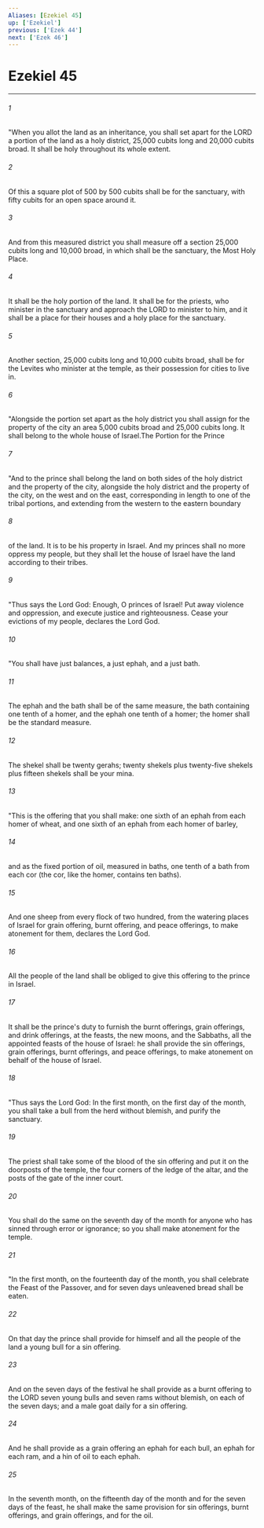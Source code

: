 ```yaml
---
Aliases: [Ezekiel 45]
up: ['Ezekiel']
previous: ['Ezek 44']
next: ['Ezek 46']
---
```

# Ezekiel 45
***



###### 1 
"When you allot the land as an inheritance, you shall set apart for the LORD a portion of the land as a holy district, 25,000 cubits long and 20,000 cubits broad. It shall be holy throughout its whole extent. 

###### 2 
Of this a square plot of 500 by 500 cubits shall be for the sanctuary, with fifty cubits for an open space around it. 

###### 3 
And from this measured district you shall measure off a section 25,000 cubits long and 10,000 broad, in which shall be the sanctuary, the Most Holy Place. 

###### 4 
It shall be the holy portion of the land. It shall be for the priests, who minister in the sanctuary and approach the LORD to minister to him, and it shall be a place for their houses and a holy place for the sanctuary. 

###### 5 
Another section, 25,000 cubits long and 10,000 cubits broad, shall be for the Levites who minister at the temple, as their possession for cities to live in. 

###### 6 
"Alongside the portion set apart as the holy district you shall assign for the property of the city an area 5,000 cubits broad and 25,000 cubits long. It shall belong to the whole house of Israel.The Portion for the Prince 

###### 7 
"And to the prince shall belong the land on both sides of the holy district and the property of the city, alongside the holy district and the property of the city, on the west and on the east, corresponding in length to one of the tribal portions, and extending from the western to the eastern boundary 

###### 8 
of the land. It is to be his property in Israel. And my princes shall no more oppress my people, but they shall let the house of Israel have the land according to their tribes. 

###### 9 
"Thus says the Lord God: Enough, O princes of Israel! Put away violence and oppression, and execute justice and righteousness. Cease your evictions of my people, declares the Lord God. 

###### 10 
"You shall have just balances, a just ephah, and a just bath. 

###### 11 
The ephah and the bath shall be of the same measure, the bath containing one tenth of a homer, and the ephah one tenth of a homer; the homer shall be the standard measure. 

###### 12 
The shekel shall be twenty gerahs; twenty shekels plus twenty-five shekels plus fifteen shekels shall be your mina. 

###### 13 
"This is the offering that you shall make: one sixth of an ephah from each homer of wheat, and one sixth of an ephah from each homer of barley, 

###### 14 
and as the fixed portion of oil, measured in baths, one tenth of a bath from each cor (the cor, like the homer, contains ten baths). 

###### 15 
And one sheep from every flock of two hundred, from the watering places of Israel for grain offering, burnt offering, and peace offerings, to make atonement for them, declares the Lord God. 

###### 16 
All the people of the land shall be obliged to give this offering to the prince in Israel. 

###### 17 
It shall be the prince's duty to furnish the burnt offerings, grain offerings, and drink offerings, at the feasts, the new moons, and the Sabbaths, all the appointed feasts of the house of Israel: he shall provide the sin offerings, grain offerings, burnt offerings, and peace offerings, to make atonement on behalf of the house of Israel. 

###### 18 
"Thus says the Lord God: In the first month, on the first day of the month, you shall take a bull from the herd without blemish, and purify the sanctuary. 

###### 19 
The priest shall take some of the blood of the sin offering and put it on the doorposts of the temple, the four corners of the ledge of the altar, and the posts of the gate of the inner court. 

###### 20 
You shall do the same on the seventh day of the month for anyone who has sinned through error or ignorance; so you shall make atonement for the temple. 

###### 21 
"In the first month, on the fourteenth day of the month, you shall celebrate the Feast of the Passover, and for seven days unleavened bread shall be eaten. 

###### 22 
On that day the prince shall provide for himself and all the people of the land a young bull for a sin offering. 

###### 23 
And on the seven days of the festival he shall provide as a burnt offering to the LORD seven young bulls and seven rams without blemish, on each of the seven days; and a male goat daily for a sin offering. 

###### 24 
And he shall provide as a grain offering an ephah for each bull, an ephah for each ram, and a hin of oil to each ephah. 

###### 25 
In the seventh month, on the fifteenth day of the month and for the seven days of the feast, he shall make the same provision for sin offerings, burnt offerings, and grain offerings, and for the oil.
